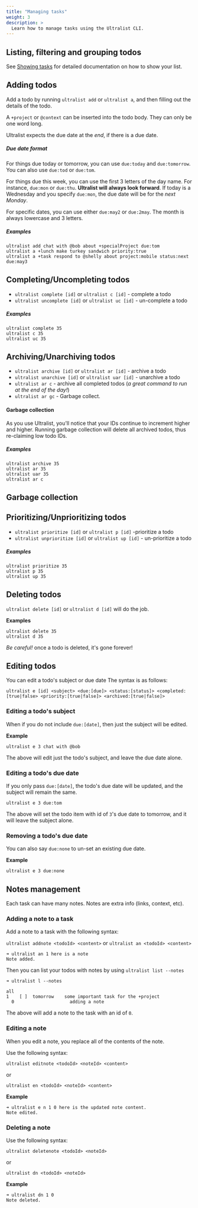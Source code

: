 ```yaml
---
title: "Managing tasks"
weight: 3
description: >
  Learn how to manage tasks using the Ultralist CLI.
---
```


## Listing, filtering and grouping todos

See [Showing tasks](../showing_tasks) for detailed documentation on how to show your list.

## Adding todos

Add a todo by running `ultralist add` or `ultralist a`, and then filling out the details of the todo.

A `+project` or `@context` can be inserted into the todo body. They can only be one word long.

Ultralist expects the due date at the _end_, if there is a due date.

##### Due date format

For things due today or tomorrow, you can use `due:today` and `due:tomorrow`. You can also use `due:tod` or `due:tom`.

For things due this week, you can use the first 3 letters of the day name. For instance, `due:mon` or `due:thu`. **Ultralist will always look forward**.  If today is a Wednesday and you specify `due:mon`, the due date will be for the _next Monday_.

For specific dates, you can use either `due:may2` or `due:2may`. The month is always lowercase and 3 letters.

##### Examples

```
ultralist add chat with @bob about +specialProject due:tom
ultralist a +lunch make turkey sandwich priority:true
ultralist a +task respond to @shelly about project:mobile status:next due:may3
```

## Completing/Uncompleting todos

* `ultralist complete [id]` or `ultralist c [id]` - complete a todo
* `ultralist uncomplete [id]` or `ultralist uc [id]` - un-complete a todo

##### Examples

```
ultralist complete 35
ultralist c 35
ultralist uc 35
```

## Archiving/Unarchiving todos

* `ultralist archive [id]` or `ultralist ar [id]` - archive a todo
* `ultralist unarchive [id]` or `ultralist uar [id]` - unarchive a todo
* `ultralist ar c` - archive all completed todos (_a great command to run at the end of the day!_)
* `ultralist ar gc` - Garbage collect.

#### Garbage collection

As you use Ultralist, you'll notice that your IDs continue to increment higher and higher.  Running garbage collection will delete all archived todos, thus re-claiming low todo IDs.

##### Examples

```
ultralist archive 35
ultralist ar 35
ultralist uar 35
ultralist ar c
```

## Garbage collection



## Prioritizing/Unprioritizing todos

* `ultralist prioritize [id]` or `ultralist p [id]` -prioritize a todo
* `ultralist unprioritize [id]` or `ultralist up [id]` - un-prioritize a todo

##### Examples

```
ultralist prioritize 35
ultralist p 35
ultralist up 35
```

## Deleting todos

`ultralist delete [id]` or `ultralist d [id]` will do the job.

**Examples**

```
ultralist delete 35
ultralist d 35
```

_Be careful!_ once a todo is deleted, it's gone forever!

## Editing todos

You can edit a todo's subject or due date The syntax is as follows:

`ultralist e [id] <subject> <due:[due]> <status:[status]> <completed:[true|false> <priority:[true|false]> <archived:[true|false]>`

### Editing a todo's subject

When if you do not include `due:[date]`, then just the subject will be edited.

**Example**

```
ultralist e 3 chat with @bob
```

The above will edit just the todo's subject, and leave the due date alone.

### Editing a todo's due date

If you only pass `due:[date]`, the todo's due date will be updated, and the subject will remain the same.

```
ultralist e 3 due:tom
```
The above will set the todo item with id of `3`'s due date to tomorrow, and it will leave the subject alone. 

### Removing a todo's due date

You can also say `due:none` to un-set an existing due date.

**Example**

```
ultralist e 3 due:none
```

## Notes management

Each task can have many notes.  Notes are extra info (links, context, etc).

### Adding a note to a task

Add a note to a task with the following syntax:

`ultralist addnote <todoId> <content>`
or
`ultralist an <todoId> <content>`

```
➜ ultralist an 1 here is a note
Note added.
```

Then you can list your todos with notes by using `ultralist list --notes`

```
➜ ultralist l --notes

all
1    [ ]  tomorrow    some important task for the +project
  0                     adding a note
```

The above will add a note to the task with an id of `0`.

### Editing a note

When you edit a note, you replace all of the contents of the note.

Use the following syntax:

`ultralist editnote <todoId> <noteId> <content>`

or

`ultralist en <todoId> <noteId> <content>`

**Example**

```
➜ ultralist e n 1 0 here is the updated note content.
Note edited.
```
### Deleting a note

Use the following syntax:

`ultralist deletenote <todoId> <noteId>`

or

`ultralist dn <todoId> <noteId>`

**Example**

```
➜ ultralist dn 1 0
Note deleted.
```
